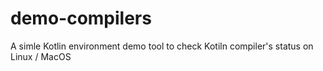 # demo-compilers
A simle Kotlin environment demo tool to check Kotiln compiler's status on Linux / MacOS
